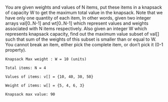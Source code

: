 You are given weights and values of N items, put these items in a knapsack of capacity W to get the maximum total value in the knapsack. Note that we have only one quantity of each item, In other words, given two integer arrays val[0..N-1] and wt[0..N-1] which represent values and weights associated with N items respectively. Also given an integer W which represents knapsack capacity, find out the maximum value subset of val[] such that sum of the weights of this subset is smaller than or equal to W. You cannot break an item, either pick the complete item, or don’t pick it (0-1 property).

```
Knapsack Max weight : W = 10 (units)

Total items: N = 4

Values of items: v[] = {10, 40, 30, 50}

Weight of items: w[] = {5, 4, 6, 3}

Knapsack max value: 90 

```
